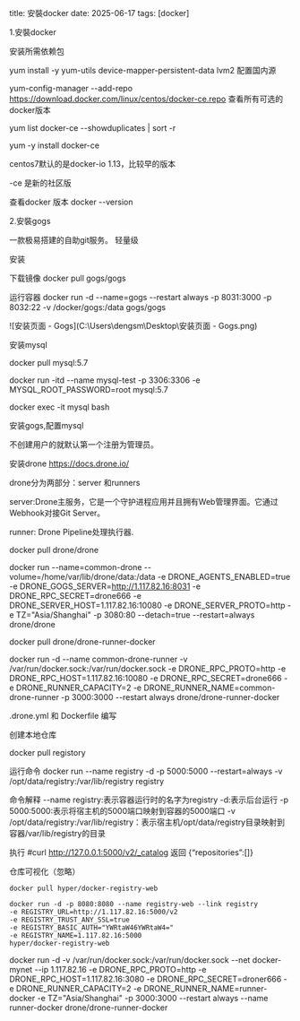 title: 安裝docker
date: 2025-06-17
tags: [docker]

1.安裝docker

安装所需依赖包

yum install -y yum-utils device-mapper-persistent-data lvm2
配置国内源

yum-config-manager --add-repo https://download.docker.com/linux/centos/docker-ce.repo
查看所有可选的docker版本

yum list docker-ce --showduplicates | sort -r

yum -y install docker-ce

centos7默认的是docker-io 1.13，比较早的版本

-ce 是新的社区版

查看docker 版本 docker --version

2.安裝gogs

一款极易搭建的自助git服务。 轻量级

安装

 下载镜像 docker pull gogs/gogs

 运行容器 docker run -d --name=gogs  --restart always  -p 8031:3000 -p 8032:22 -v /docker/gogs:/data gogs/gogs



![安装页面 - Gogs](C:\Users\dengsm\Desktop\安装页面 - Gogs.png)

安装mysql

docker pull mysql:5.7

 docker run -itd --name mysql-test -p 3306:3306 -e MYSQL_ROOT_PASSWORD=root mysql:5.7

docker exec -it mysql bash

安装gogs,配置mysql 

 不创建用户的就默认第一个注册为管理员。

安装drone  https://docs.drone.io/

drone分为两部分：server 和runners

server:Drone主服务，它是一个守护进程应用并且拥有Web管理界面。它通过Webhook对接Git Server。

runner: Drone Pipeline处理执行器.

docker pull drone/drone

docker run --name=common-drone 
  --volume=/home/var/lib/drone/data:/data 
  -e DRONE_AGENTS_ENABLED=true
  -e DRONE_GOGS_SERVER=http://1.117.82.16:8031
  -e DRONE_RPC_SECRET=drone666
  -e DRONE_SERVER_HOST=1.117.82.16:10080
  -e DRONE_SERVER_PROTO=http 
  -e TZ="Asia/Shanghai"
  -p 3080:80 
  --detach=true --restart=always 
  drone/drone

docker pull drone/drone-runner-docker

docker run -d --name common-drone-runner 
  -v /var/run/docker.sock:/var/run/docker.sock 
  -e DRONE_RPC_PROTO=http 
  -e DRONE_RPC_HOST=1.117.82.16:10080 
  -e DRONE_RPC_SECRET=drone666
  -e DRONE_RUNNER_CAPACITY=2 
  -e DRONE_RUNNER_NAME=common-drone-runner 
  -p 3000:3000 
  --restart always 
  drone/drone-runner-docker

.drone.yml  和 Dockerfile 编写

创建本地仓库

docker pull registory

运行命令
docker run --name registry -d 
-p 5000:5000 --restart=always 
-v /opt/data/registry:/var/lib/registry 
registry

命令解释
--name registry:表示容器运行时的名字为registry
-d:表示后台运行
-p 5000:5000:表示将宿主机的5000端口映射到容器的5000端口
-v /opt/data/registry:/var/lib/registry：表示宿主机/opt/data/registry目录映射到容器/var/lib/registry的目录

执行
\#curl http://127.0.0.1:5000/v2/_catalog
返回
{“repositories”:[]}

仓库可视化（忽略）

```
docker pull hyper/docker-registry-web
```

```
docker run -d -p 8080:8080 --name registry-web --link registry 
-e REGISTRY_URL=http://1.117.82.16:5000/v2 
-e REGISTRY_TRUST_ANY_SSL=true 
-e REGISTRY_BASIC_AUTH="YWRtaW46YWRtaW4=" 
-e REGISTRY_NAME=1.117.82.16:5000
hyper/docker-registry-web
```



docker run -d -v /var/run/docker.sock:/var/run/docker.sock --net docker-mynet --ip 1.117.82.16 -e DRONE_RPC_PROTO=http -e DRONE_RPC_HOST=1.117.82.16:3080 -e DRONE_RPC_SECRET=droner666 -e DRONE_RUNNER_CAPACITY=2 -e DRONE_RUNNER_NAME=runner-docker -e TZ="Asia/Shanghai" -p 3000:3000 --restart always --name runner-docker drone/drone-runner-docker

